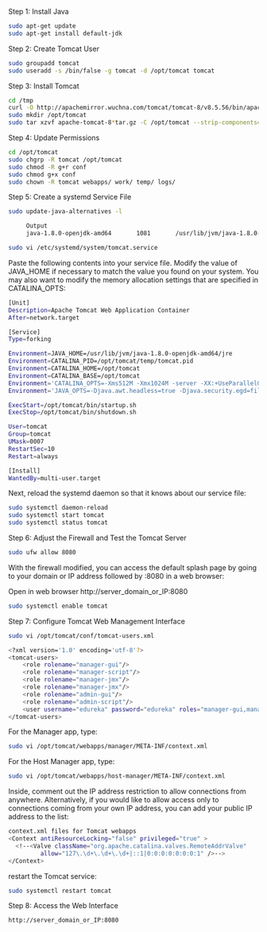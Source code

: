 Step 1: Install Java
```sh
sudo apt-get update
sudo apt-get install default-jdk
```
Step 2: Create Tomcat User
```sh
sudo groupadd tomcat
sudo useradd -s /bin/false -g tomcat -d /opt/tomcat tomcat
```
Step 3: Install Tomcat
```sh
cd /tmp
curl -O http://apachemirror.wuchna.com/tomcat/tomcat-8/v8.5.56/bin/apache-tomcat-8.5.56.tar.gz
sudo mkdir /opt/tomcat
sudo tar xzvf apache-tomcat-8*tar.gz -C /opt/tomcat --strip-components=1
```
Step 4: Update Permissions
```sh
cd /opt/tomcat
sudo chgrp -R tomcat /opt/tomcat
sudo chmod -R g+r conf
sudo chmod g+x conf
sudo chown -R tomcat webapps/ work/ temp/ logs/
```
Step 5: Create a systemd Service File
```sh
sudo update-java-alternatives -l

     Output
     java-1.8.0-openjdk-amd64       1081       /usr/lib/jvm/java-1.8.0-openjdk-amd64

sudo vi /etc/systemd/system/tomcat.service
```
Paste the following contents into your service file. Modify the value of JAVA_HOME if necessary to match the value you found on your system. You may also want to modify the memory allocation settings that are specified in CATALINA_OPTS:
```sh
[Unit]
Description=Apache Tomcat Web Application Container
After=network.target

[Service]
Type=forking

Environment=JAVA_HOME=/usr/lib/jvm/java-1.8.0-openjdk-amd64/jre
Environment=CATALINA_PID=/opt/tomcat/temp/tomcat.pid
Environment=CATALINA_HOME=/opt/tomcat
Environment=CATALINA_BASE=/opt/tomcat
Environment='CATALINA_OPTS=-Xms512M -Xmx1024M -server -XX:+UseParallelGC'
Environment='JAVA_OPTS=-Djava.awt.headless=true -Djava.security.egd=file:/dev/./urandom'

ExecStart=/opt/tomcat/bin/startup.sh
ExecStop=/opt/tomcat/bin/shutdown.sh

User=tomcat
Group=tomcat
UMask=0007
RestartSec=10
Restart=always

[Install]
WantedBy=multi-user.target
```
Next, reload the systemd daemon so that it knows about our service file:
```sh
sudo systemctl daemon-reload
sudo systemctl start tomcat
sudo systemctl status tomcat
```
Step 6: Adjust the Firewall and Test the Tomcat Server
```sh
sudo ufw allow 8080
```
With the firewall modified, you can access the default splash page by going to your domain or IP address followed by :8080 in a web browser:

Open in web browser
http://server_domain_or_IP:8080
```sh
sudo systemctl enable tomcat
```
Step 7: Configure Tomcat Web Management Interface
```sh
sudo vi /opt/tomcat/conf/tomcat-users.xml
```
```sh
<?xml version='1.0' encoding='utf-8'?>
<tomcat-users>
    <role rolename="manager-gui"/>
    <role rolename="manager-script"/>
    <role rolename="manager-jmx"/>
    <role rolename="manager-jmx"/>
    <role rolename="admin-gui"/>
    <role rolename="admin-script"/>
    <user username="edureka" password="edureka" roles="manager-gui,manager-script,manager-jmx,manager-status,admin-gui,admin-script"/>
</tomcat-users>
```
For the Manager app, type:
```sh
sudo vi /opt/tomcat/webapps/manager/META-INF/context.xml
```
For the Host Manager app, type:
```sh
sudo vi /opt/tomcat/webapps/host-manager/META-INF/context.xml
```
Inside, comment out the IP address restriction to allow connections from anywhere. Alternatively, if you would like to allow access only to connections coming from your own IP address, you can add your public IP address to the list:
```sh
context.xml files for Tomcat webapps
<Context antiResourceLocking="false" privileged="true" >
  <!--<Valve className="org.apache.catalina.valves.RemoteAddrValve"
         allow="127\.\d+\.\d+\.\d+|::1|0:0:0:0:0:0:0:1" />-->
</Context>
```
restart the Tomcat service:
```sh
sudo systemctl restart tomcat
```
Step 8: Access the Web Interface
```sh
http://server_domain_or_IP:8080
```
